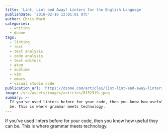 ```yaml
---
title: 'Lint, Lint and Away! Linters for the English Language'
publishDate: '2018-02-16 13:01:01 UTC'
author: Chris Ward
categories:
  - writing
  - dzone
tags:
  - linting
  - text
  - text analysis
  - code analysis
  - text editors
  - atom
  - sublime
  - vim
  - emacs
  - visual studio code
publication_url: 'https://dzone.com/articles/lint-lint-and-away-linters-for-the-english-languag'
image: /src/assets/images/articles/8152919.jpeg
summary: >-
  If you've used linters before for your code, then you know how useful they can
  be. This is where grammar meets technology.
---
```

If you've used linters before for your code, then you know how useful they can be. This is where grammar meets technology.

